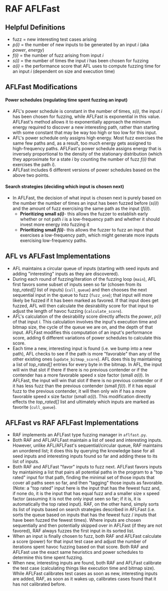 # RAF AFLFast
## Helpful Definitions
- fuzz = new interesting test cases arising 
- *p(i)* = the number of new inputs to be generated by an input *i* (aka *power*, *energy*)
- *f(i)* = the number of fuzz arising from input *i*
- *s(i)* = the number of times the input *i* has been chosen for fuzzing 
- *a(i)* = the performance score that AFL uses to compute fuzzing time for an input *i* (dependent on size and execution time)
## AFLFast Modifications
#### Power schedules (regulating time spent fuzzing an input)
- AFL's power schedule is constant in the number of times, *s(i)*, the input *i* has been chosen for fuzzing, while AFLFast is exponential in this value. AFLFast's method allows it to  exponentially approach the minimum energy required to discover a new interesting path, rather than starting with some constant that may be way too high or too low for this input. 
- AFL's power schedule only assigns high energy. Most fuzz exercises the same few paths and, as a result, too much energy gets assigned to high-frequency paths. AFLFast's power schedule assigns energy that is inversely proportional to the density of the stationary distribution (which they approximate for a state *i* by counting the number of fuzz *f(i)* that exercises the path *i*). 
- AFLFast includes 6 different versions of power schedules based on the above two points.
#### Search strategies (deciding which input is chosen next)
- In AFLFast, the decision of what input is chosen next is purely based on the number the number of times an input has been fuzzed before (*s(i)*) and the amount of fuzz exercising the same path as the input (*f(i)*).
	- **Prioritizing small *s(i)***- this allows the fuzzer to establish early whether or not path *i* is a low-frequency path and whether it should invest more energy into fuzzing it 
	- **Prioritizing small *f(i)***- this allows the fuzzer to fuzz an input that exercises a low-frequency path, which might generate more inputs exercising low-frequency paths.
## AFL vs AFLFast Implementations
- AFL maintains a circular queue of inputs (starting with seed inputs and adding "interesting" inputs as they are discovered). 
- During each round of fuzzing/iteration of the fuzzing loop (`main`), AFL first favors some subset of inputs seen so far (chosen from its *top_rated[]* list of inputs) (`cull_queue`) and then chooses the next sequential input in the queue to fuzz (`fuzz_one`); that input will more likely be fuzzed if it has been marked as favored. If that input does get fuzzed, AFL will then calculate the desirability score for that input to adjust the length of havoc fuzzing  (`calculate_score`). 
- AFL's calculation of the desirability score directly affects the *power*, *p(i)* of that input *i*. This calculation involves the input's execution time and bitmap size, the cycle of the queue we are on, and the depth of that input. AFLFast modifies this computation of an input's performance score, adding 6 different variations of power schedules to calculate this score. 
- Each time a new, interesting input is found (i.e. we bump into a new path), AFL checks to see if the path is more "favorable" than any of the other existing ones (`update_bitmap_score`). AFL does this by maintaining a list of *top_rated[]* entries for every byte in the bitmap. In AFL, the input will win that slot if there if there is no previous contender or if the contender has a more favorable speed x size factor (small *a(i)*).  In AFLFast, the input will win that slot if there is no previous contender or if it has less fuzz than the previous contender (small *f(i)*). If it has equal fuzz to the previous contender, it will then only win if has a more favorable speed x size factor (small *a(i)*). This modification directly effects the *top_rated[]* list and ultimately which inputs are marked as favorite (`cull_queue`). 
## AFLFast vs RAF AFLFast Implementations  
- RAF implements an AFLFast type fuzzing manager in `aflfast.py`. 
- Both RAF and AFL/AFLFast maintain a list of seed and interesting inputs. However, unlike AFL/AFLFast's sequential/circular queue, RAF maintains an unordered list; it does this by querying the knowledge base for all seed inputs and interesting inputs found so far and adding these to its list of inputs. 
- Both RAF and AFLFast "favor" inputs to fuzz next. AFLFast favors inputs by maintaining a list that pairs all potential paths in the program to a "top rated" input for that path, finding the minimal set of those inputs that cover all paths seen so far, and then "tagging" those inputs as favorable. (Note: a "top rated" input here is the input that has the fewest fuzz and, if none do, it is the input that has equal fuzz and a smaller size x speed factor (assuming it is not the only input seen so far; if it is, it is automatically the top rated input). RAF, on the other hand, simply sorts its list of inputs based on search strategies described in AFLFast (i.e. sorts the queue based on inputs that has the fewest fuzz / inputs that have been fuzzed the fewest times). Where inputs are chosen sequentially and then potentially skipped over in AFLFast (if they are not favored), RAF always fuzzes the first input in its sorted list.  
- When an input is finally chosen to fuzz, both RAF and AFLFast calculate a score (power) for that input test case and adjust the number of iterations spent havoc fuzzing based on that score. Both RAF and AFLFast use the exact same heuristics and power schedules to determine this time spent fuzzing.
-  When new, interesting inputs are found, both RAF and AFLFast calibrate the test case (calculating things like execution time and bitmap size). While AFLFast calibrates test cases as soon as new, interesting inputs are added, RAF, as soon as it wakes up, calibrates cases found that it has not calibrated before.
